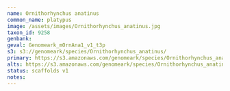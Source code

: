 ```yaml
---
name: Ornithorhynchus anatinus
common_name: platypus
image: /assets/images/Ornithorhynchus_anatinus.jpg
taxon_id: 9258
genbank:
geval: Genomeark_mOrnAna1_v1_t3p
s3: s3://genomeark/species/Ornithorhynchus_anatinus/
primary: https://s3.amazonaws.com/genomeark/species/Ornithorhynchus_anatinus/mOrnAna1/assembly_v1/mOrnAna1_t3.p.fasta.gz
alts: https://s3.amazonaws.com/genomeark/species/Ornithorhynchus_anatinus/mOrnAna1/assembly_v1/mOrnAna1_t3.h.fasta.gz
status: scaffolds v1
notes:
---
```

